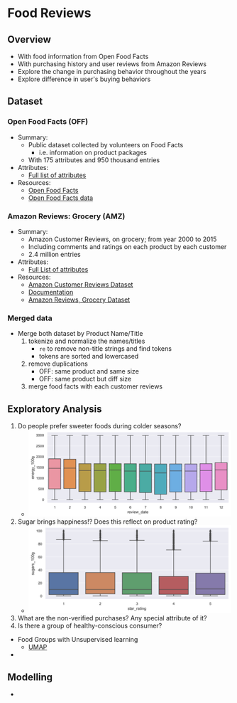 # Food Reviews

## Overview

+ With food information from Open Food Facts
+ With purchasing history and user reviews from Amazon Reviews
+ Explore the change in purchasing behavior throughout the years
+ Explore difference in user's buying behaviors

## Dataset

### Open Food Facts (OFF)

+ Summary:
  + Public dataset collected by volunteers on Food Facts
    + i.e. information on product packages
  + With 175 attributes and 950 thousand entries
+ Attributes:
  + [Full list of attributes](https://static.openfoodfacts.org/data/data-fields.txt)
+ Resources:
  + [Open Food Facts](https://world.openfoodfacts.org/)
  + [Open Food Facts data](https://world.openfoodfacts.org/data)

### Amazon Reviews: Grocery (AMZ)

+ Summary:
  + Amazon Customer Reviews, on grocery; from year 2000 to 2015
  + Including comments and ratings on each product by each customer
  + 2.4 million entries
+ Attributes:
  + [Full List of attributes](https://s3.amazonaws.com/amazon-reviews-pds/tsv/index.txt)
+ Resources:
  + [Amazon Customer Reviews Dataset](https://registry.opendata.aws/amazon-reviews/)
  + [Documentation](https://s3.amazonaws.com/amazon-reviews-pds/readme.html)
  + [Amazon Reviews, Grocery Dataset](https://s3.amazonaws.com/amazon-reviews-pds/tsv/amazon_reviews_us_Grocery_v1_00.tsv.gz)

### Merged data

+ Merge both dataset by Product Name/Title
  1. tokenize and normalize the names/titles
      + `re` to remove non-title strings and find tokens
      + tokens are sorted and lowercased
  2. remove duplications
      + OFF: same product and same size
      + OFF: same product but diff size
  3. merge food facts with each customer reviews

## Exploratory Analysis

1. Do people prefer sweeter foods during colder seasons?
    + ![nutrients-energy](./figures/nutrients-energy.png)
2. Sugar brings happiness!? Does this reflect on product rating?
    + ![sugar](./figures/sugar.png)
3. What are the non-verified purchases? Any special attribute of it?
4. Is there a group of healthy-conscious consumer?

+ Food Groups with Unsupervised learning
  + [UMAP](https://github.com/lmcinnes/umap)
+ 

## Modelling

+ 